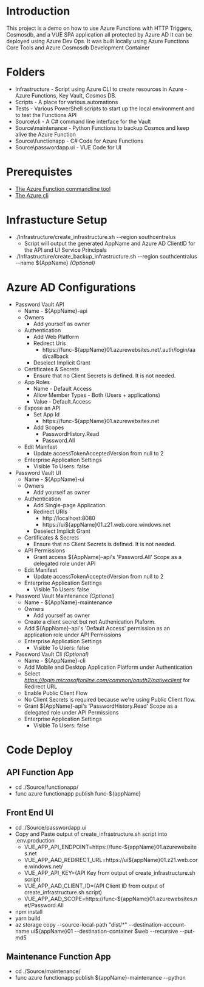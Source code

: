 # Introduction 
This project is a demo on how to use Azure Functions with HTTP Triggers, Cosmosdb, and a VUE SPA application all protected by Azure AD
It can be deployed using Azure Dev Ops.
It was built locally using Azure Functions Core Tools and Azure Cosmosdb Development Container

# Folders
* Infrastructure - Script using Azure CLI to create resources in Azure - Azure Functions, Key Vault, Cosmos DB.  
* Scripts - A place for various automations
* Tests - Various PowerShell scripts to start up the local environment and to test the Functions API
* Source\cli - A C# command line interface for the Vault
* Source\maintenance - Python Functions to backup Cosmos and keep alive the Azure Function
* Source\functionapp - C# Code for Azure Functions
* Source\passwordapp.ui - VUE Code for UI

# Prerequistes 
* [The Azure Function commandline tool](https://docs.microsoft.com/en-us/azure/azure-functions/functions-run-local?tabs=linux%2Ccsharp%2Cbash#v2)
* [The Azure cli](https://docs.microsoft.com/en-us/cli/azure/install-azure-cli-linux?pivots=apt)

# Infrastucture Setup
* ./Infrastructure/create_infrastructure.sh --region southcentralus
   * Script will output the generated AppName and Azure AD ClientID for the API and UI Service Principals
* ./Infrastructure/create_backup_infrastructure.sh --region southcentralus --name ${AppName} _(Optional)_

# Azure AD Configurations
* Password Vault API
   * Name - ${AppName}-api
   * Owners
      * Add yourself as owner
   * Authentication
      * Add Web Platform
      * Redirect Uris
         - https://func-${appName}01.azurewebsites.net/.auth/login/aad/callback
      * Deselect Implicit Grant
   * Certificates & Secrets
      * Ensure that no Client Secrets is defined. It is not needed. 
   * App Roles
      * Name - Default Access 
      * Allow Member Types - Both (Users + applications) 
      * Value - Default.Access
   * Expose an API
      * Set App Id
         - https://func-${appName}01.azurewebsites.net
      * Add Scopes
         - PasswordHistory.Read
         - Password.All
   * Edit Manifest
      * Update accessTokenAcceptedVersion from null to 2
   * Enterprise Application Settings 
      * Visible To Users: false
* Password Vault UI
   * Name - ${AppName}-ui
   * Owners
      * Add yourself as owner
   * Authentication 
      * Add Single-page Application.
      * Redirect URIs
         - http://localhost:8080
         - https://ui${appName}01.z21.web.core.windows.net
      * Deselect Implicit Grant
   * Certificates & Secrets
      * Ensure that no Client Secrets is defined. It is not needed. 
   * API Permissions
      * Grant access ${AppName}-api's 'Password.All' Scope as a delegated role under API
   * Edit Manifest
      * Update accessTokenAcceptedVersion from null to 2 
   * Enterprise Application Settings 
      * Visible To Users: false
* Password Vault Maintenance _(Optional)_
   * Name - ${AppName}-maintenance
   * Owners
      * Add yourself as owner
   * Create a client secret but not Authenication Plaform.
   * Add ${AppName}-api's 'Default Access' permission as an application role under API Permissions
   * Enterprise Application Settings 
      * Visible To Users: false
* Password Vault Cli _(Optional)_
   * Name - ${AppName}-cli
   * Add Mobile and Desktop Application Platform under Authentication 
   * Select _https://login.microsoftonline.com/common/oauth2/nativeclient_ for Redirect URL
   * Enable Public Client Flow
   * No Client Secrets is required because we're using Public Client flow.
   * Grant ${AppName}-api's 'PasswordHistory.Read' Scope as a delegated role under API Permissions
   * Enterprise Application Settings 
      * Visible To Users: false

# Code Deploy
## API Function App
* cd ./Source/functionapp/
* func azure functionapp publish func-${appName}

## Front End UI
* cd ./Source/passwordapp.ui
* Copy and Paste output of create_infrastructure.sh script into .env.production 
   * VUE_APP_API_ENDPOINT=https://func-${appName}01.azurewebsites.net
   * VUE_APP_AAD_REDIRECT_URL=https://ui${appName}01.z21.web.core.windows.net/
   * VUE_APP_API_KEY=(API Key from output of create_infrastructure.sh script)
   * VUE_APP_AAD_CLIENT_ID=(API Client ID from output of create_infrastructure.sh script)
   * VUE_APP_AAD_SCOPE=https://func-${appName}01.azurewebsites.net/Password.All
* npm install
* yarn build
* az storage copy --source-local-path "dist/*" --destination-account-name ui${appName}01 --destination-container \$web --recursive --put-md5

## Maintenance Function App
* cd ./Source/maintenance/
* func azure functionapp publish ${appName}-maintenance --python